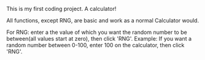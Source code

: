 This is my first coding project. A calculator!

All functions, except RNG, are basic and work as a normal Calculator would.

For RNG: enter a the value of which you want the random number to be between(all values start at zero), then click 'RNG'.
Example: If you want a random number between 0-100, enter 100 on the calculator, then click 'RNG'.